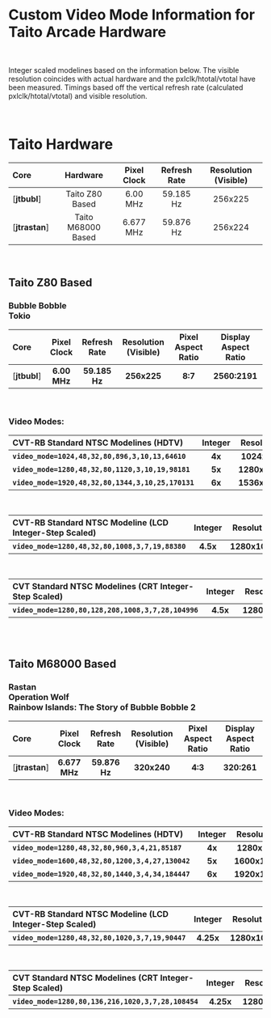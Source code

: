 
# Custom Video Mode Information for Taito Arcade Hardware

<br>

Integer scaled modelines based on the information below. The visible resolution coincides with actual hardware and the pxlclk/htotal/vtotal have been measured. Timings based off the vertical refresh rate (calculated pxlclk/htotal/vtotal) and visible resolution.

<br>

# Taito Hardware

| Core | Hardware | Pixel Clock | Refresh Rate | Resolution (Visible) |
|:--|:--:|:--:|:--:|:--:|
[**jtbubl**] | Taito Z80 Based | 6.00 MHz | 59.185 Hz | 256x225 |
[**jtrastan**] | Taito M68000 Based | 6.677 MHz | 59.876 Hz | 256x224 |

<br>

## Taito Z80 Based

### Bubble Bobble<br> Tokio

| Core | Pixel Clock | Refresh Rate | Resolution (Visible) | Pixel Aspect Ratio | Display Aspect Ratio |
|:--|:--:|:--:|:--:|:--:|:--:|
[**jtbubl**] | **6.00 MHz** | **59.185 Hz** | **256x225** | **8:7** | **2560:2191** |

<br>

### Video Modes:

| CVT-RB Standard NTSC Modelines (HDTV) | Integer | Resolution | Horizontal |
|:--|:--:|:--:|:--:|
**`video_mode=1024,48,32,80,896,3,10,13,64610`**    | **4x** | **1024x896**  | **4x** |
**`video_mode=1280,48,32,80,1120,3,10,19,98181`**   | **5x** | **1280x1120** | **5x** |
**`video_mode=1920,48,32,80,1344,3,10,25,170131`**  | **6x** | **1536x1344** | **6x** |

<br>

| CVT-RB Standard NTSC Modeline (LCD Integer-Step Scaled) | Integer | Resolution | Horizontal | vscale_mode |
|:--|:--:|:--:|:--:|:--:|
**`video_mode=1280,48,32,80,1008,3,7,19,88380`** | **4.5x** | **1280x1008** | **5x** | **2** |

<br>

| CVT Standard NTSC Modelines (CRT Integer-Step Scaled) | Integer | Resolution| Horizontal | vscale_mode | vga_scaler |
|:--|:--:|:--:|:--:|:--:|:--:|
**`video_mode=1280,80,128,208,1008,3,7,28,104996`** | **4.5x** | **1280x1008** | **5x** | **2** | **1** |

<br>

<br>

## Taito M68000 Based

### Rastan<br>Operation Wolf<br>Rainbow Islands: The Story of Bubble Bobble 2

| Core | Pixel Clock | Refresh Rate | Resolution (Visible) | Pixel Aspect Ratio | Display Aspect Ratio |
|:--|:--:|:--:|:--:|:--:|:--:|
[**jtrastan**] | **6.677 MHz** | **59.876 Hz** | **320x240** | **4:3** | **320:261** |

<br>

### Video Modes:

| CVT-RB Standard NTSC Modelines (HDTV) | Integer | Resolution | Horizontal |
|:--|:--:|:--:|:--:|
**`video_mode=1280,48,32,80,960,3,4,21,85187`**    | **4x** | **1280x960**  | **4x** |
**`video_mode=1600,48,32,80,1200,3,4,27,130042`**  | **5x** | **1600x1200** | **5x** |
**`video_mode=1920,48,32,80,1440,3,4,34,184447`**  | **6x** | **1920x1440** | **6x** |

<br>

| CVT-RB Standard NTSC Modeline (LCD Integer-Step Scaled) | Integer | Resolution | Horizontal | vscale_mode |
|:--|:--:|:--:|:--:|:--:|
**`video_mode=1280,48,32,80,1020,3,7,19,90447`** | **4.25x** | **1280x1020** | **4x** | **2** |

<br>

| CVT Standard NTSC Modelines (CRT Integer-Step Scaled) | Integer | Resolution| Horizontal | vscale_mode | vga_scaler |
|:--|:--:|:--:|:--:|:--:|:--:|
**`video_mode=1280,80,136,216,1020,3,7,28,108454`** | **4.25x** | **1280x1008** | **4x** | **2** | **1** |

<br>

